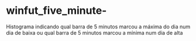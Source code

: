 # winfut_five_minute-
Histograma indicando qual barra de 5 minutos marcou a máxima do dia num dia de baixa ou qual barra de 5 minutos marcou a mínima num dia de alta
